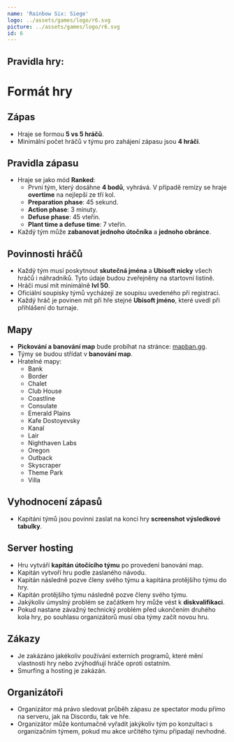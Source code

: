 ```yaml
---
name: 'Rainbow Six: Siege'
logo: ../assets/games/logo/r6.svg
picture: ../assets/games/logo/r6.svg
id: 6
---
```

## Pravidla hry:
# Formát hry

## Zápas

- Hraje se formou **5 vs 5 hráčů**.
- Minimální počet hráčů v týmu pro zahájení zápasu jsou **4 hráči**.

## Pravidla zápasu

- Hraje se jako mód **Ranked**:
    - První tým, který dosáhne **4 bodů**, vyhrává. V případě remízy se hraje **overtime** na nejlepší ze tří kol.
    - **Preparation phase**: 45 sekund.
    - **Action phase**: 3 minuty.
    - **Defuse phase**: 45 vteřin.
    - **Plant time a defuse time**: 7 vteřin.
- Každý tým může **zabanovat jednoho útočníka** a **jednoho obránce**.

## Povinnosti hráčů

- Každý tým musí poskytnout **skutečná jména** a **Ubisoft nicky** všech hráčů i náhradníků. Tyto údaje budou zveřejněny na startovní listině.
- Hráči musí mít minimálně **lvl 50**.
- Oficiální soupisky týmů vycházejí ze soupisu uvedeného při registraci.
- Každý hráč je povinen mít při hře stejné **Ubisoft jméno**, které uvedl při přihlášení do turnaje.

## Mapy

- **Pickování a banování map** bude probíhat na stránce: [mapban.gg](https://www.mapban.gg/en/ban/r6s/ranked).
- Týmy se budou střídat v **banování map**.
- Hratelné mapy:
    - Bank
    - Border
    - Chalet
    - Club House
    - Coastline
    - Consulate
    - Emerald Plains
    - Kafe Dostoyevsky
    - Kanal
    - Lair
    - Nighthaven Labs
    - Oregon
    - Outback
    - Skyscraper
    - Theme Park
    - Villa

## Vyhodnocení zápasů

- Kapitáni týmů jsou povinni zaslat na konci hry **screenshot výsledkové tabulky**.

## Server hosting

- Hru vytváří **kapitán útočícího týmu** po provedení banování map.
- Kapitán vytvoří hru podle zaslaného návodu.
- Kapitán následně pozve členy svého týmu a kapitána protějšího týmu do hry.
- Kapitán protějšího týmu následně pozve členy svého týmu.
- Jakýkoliv úmyslný problém se začátkem hry může vést k **diskvalifikaci**.
- Pokud nastane závažný technický problém před ukončením druhého kola hry, po souhlasu organizátorů musí oba týmy začít novou hru.

## Zákazy

- Je zakázáno jakékoliv používání externích programů, které mění vlastnosti hry nebo zvýhodňují hráče oproti ostatním.
- Smurfing a hosting je zakázán.

## Organizátoři

- Organizátor má právo sledovat průběh zápasu ze spectator modu přímo na serveru, jak na Discordu, tak ve hře.
- Organizátor může kontumačně vyřadit jakýkoliv tým po konzultaci s organizačním týmem, pokud mu akce určitého týmu připadají nevhodné.
